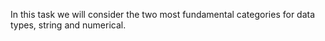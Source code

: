 In this task we will consider the two most fundamental categories for data types, string and numerical.
